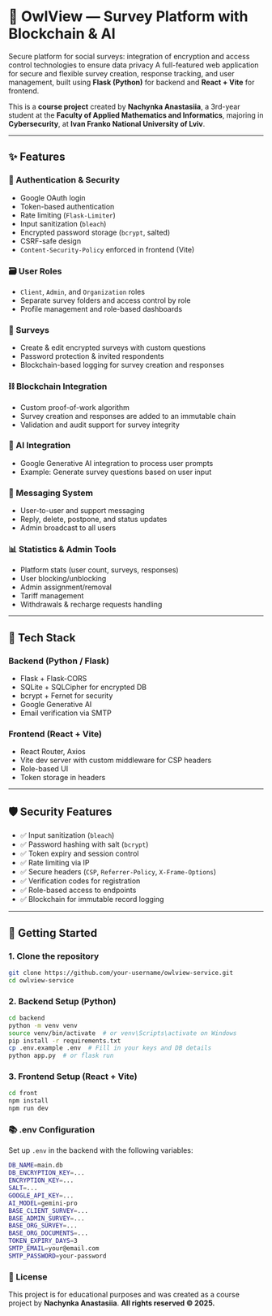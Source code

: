 # 🦉 OwlView — Survey Platform with Blockchain & AI
Secure platform for social surveys: integration of encryption and access control technologies to ensure data privacy
A full-featured web application for secure and flexible survey creation, response tracking, and user management, built using **Flask (Python)** for backend and **React + Vite** for frontend.

This is a **course project** created by **Nachynka Anastasiia**, a 3rd-year student at the **Faculty of Applied Mathematics and Informatics**, majoring in **Cybersecurity**, at **Ivan Franko National University of Lviv**.

---

## ✨ Features

### 🔐 Authentication & Security
- Google OAuth login
- Token-based authentication
- Rate limiting (`Flask-Limiter`)
- Input sanitization (`bleach`)
- Encrypted password storage (`bcrypt`, salted)
- CSRF-safe design
- `Content-Security-Policy` enforced in frontend (Vite)

### 🗃️ User Roles
- `Client`, `Admin`, and `Organization` roles
- Separate survey folders and access control by role
- Profile management and role-based dashboards

### 🧾 Surveys
- Create & edit encrypted surveys with custom questions
- Password protection & invited respondents
- Blockchain-based logging for survey creation and responses

### ⛓️ Blockchain Integration
- Custom proof-of-work algorithm
- Survey creation and responses are added to an immutable chain
- Validation and audit support for survey integrity

### 🤖 AI Integration
- Google Generative AI integration to process user prompts
- Example: Generate survey questions based on user input

### 📩 Messaging System
- User-to-user and support messaging
- Reply, delete, postpone, and status updates
- Admin broadcast to all users

### 📊 Statistics & Admin Tools
- Platform stats (user count, surveys, responses)
- User blocking/unblocking
- Admin assignment/removal
- Tariff management
- Withdrawals & recharge requests handling

---

## 📁 Tech Stack

### Backend (Python / Flask)
- Flask + Flask-CORS
- SQLite + SQLCipher for encrypted DB
- bcrypt + Fernet for security
- Google Generative AI
- Email verification via SMTP

### Frontend (React + Vite)
- React Router, Axios
- Vite dev server with custom middleware for CSP headers
- Role-based UI
- Token storage in headers

---

## 🛡️ Security Features

- ✅ Input sanitization (`bleach`)  
- ✅ Password hashing with salt (`bcrypt`)  
- ✅ Token expiry and session control  
- ✅ Rate limiting via IP  
- ✅ Secure headers (`CSP`, `Referrer-Policy`, `X-Frame-Options`)  
- ✅ Verification codes for registration  
- ✅ Role-based access to endpoints  
- ✅ Blockchain for immutable record logging  

---

## 🚀 Getting Started

### 1. Clone the repository
```bash
git clone https://github.com/your-username/owlview-service.git
cd owlview-service
```

### 2. Backend Setup (Python)
```bash
cd backend
python -m venv venv
source venv/bin/activate  # or venv\Scripts\activate on Windows
pip install -r requirements.txt
cp .env.example .env  # Fill in your keys and DB details
python app.py  # or flask run
```

### 3. Frontend Setup (React + Vite)
```bash
cd front
npm install
npm run dev
```

### 📚 .env Configuration
Set up `.env` in the backend with the following variables:
```bash
DB_NAME=main.db
DB_ENCRYPTION_KEY=...
ENCRYPTION_KEY=...
SALT=...
GOOGLE_API_KEY=...
AI_MODEL=gemini-pro
BASE_CLIENT_SURVEY=...
BASE_ADMIN_SURVEY=...
BASE_ORG_SURVEY=...
BASE_ORG_DOCUMENTS=...
TOKEN_EXPIRY_DAYS=3
SMTP_EMAIL=your@email.com
SMTP_PASSWORD=your-password
```

### 📄 License
This project is for educational purposes and was created as a course project by **Nachynka Anastasiia**.
**All rights reserved © 2025.**

